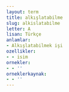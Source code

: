 ```yaml
---
layout: term
title: alkışlatabilme
slug: alkislatabilme
letter: A
lisan: Türkçe
anlamlar:
- Alkışlatabilmek işi
ozellikler:
- - isim
ornekler:
- - ''
orneklerkaynak:
- - ''
---
```

